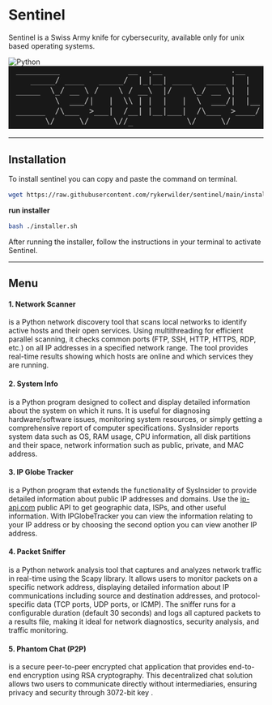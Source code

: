 # Sentinel
Sentinel is a Swiss Army knife for cybersecurity, available only for unix based operating systems.

![Python](https://img.shields.io/badge/Python-3776AB?style=flat&logo=python&logoColor=white)
![sentinel](./assets/sentinel.png)

---
## Installation
To install sentinel you can copy and paste the command on terminal.

```bash
wget https://raw.githubusercontent.com/rykerwilder/sentinel/main/installer.sh && chmod +x installer.sh
```

**run installer**

```bash
bash ./installer.sh
```

After running the installer, follow the instructions in your terminal to activate Sentinel.

---

## Menu

#### 1. Network Scanner
is a Python network discovery tool that scans local networks to identify active hosts and their open services. Using multithreading for efficient parallel scanning, it checks common ports (FTP, SSH, HTTP, HTTPS, RDP, etc.) on all IP addresses in a specified network range. The tool provides real-time results showing which hosts are online and which services they are running.

#### 2. System Info
is a Python program designed to collect and display detailed information about the system on which it runs. It is useful for diagnosing hardware/software issues, monitoring system resources, or simply getting a comprehensive report of computer specifications. SysInsider reports system data such as OS, RAM usage, CPU information, all disk partitions and their space, network information such as public, private, and MAC address.

#### 3. IP Globe Tracker
is a Python program that extends the functionality of SysInsider to provide detailed information about public IP addresses and domains. Use the [ip-api.com](https://ip-api.com/) public API to get geographic data, ISPs, and other useful information.
With IPGlobeTracker you can view the information relating to your IP address or by choosing the second option you can view another IP address.

#### 4. Packet Sniffer
is a Python network analysis tool that captures and analyzes network traffic in real-time using the Scapy library. It allows users to monitor packets on a specific network address, displaying detailed information about IP communications including source and destination addresses, and protocol-specific data (TCP ports, UDP ports, or ICMP). The sniffer runs for a configurable duration (default 30 seconds) and logs all captured packets to a results file, making it ideal for network diagnostics, security analysis, and traffic monitoring.

#### 5. Phantom Chat (P2P)
is a secure peer-to-peer encrypted chat application that provides end-to-end encryption using RSA cryptography. This decentralized chat solution allows two users to communicate directly without intermediaries, ensuring privacy and security through 3072-bit key .